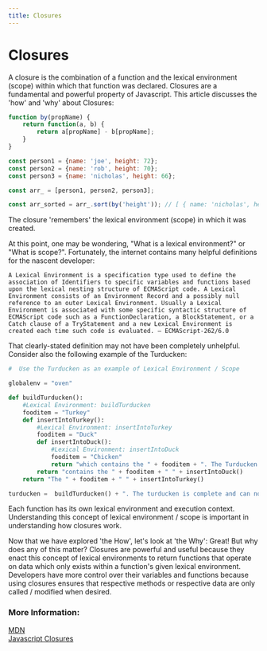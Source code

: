 ```yaml
---
title: Closures
---
```


# Closures

A closure is the combination of a function and the lexical environment (scope) within which that function was declared. Closures are a fundamental and powerful property of Javascript. This article discusses the 'how' and 'why' about Closures:

```js
function by(propName) {
    return function(a, b) {
        return a[propName] - b[propName];
    }
}

const person1 = {name: 'joe', height: 72};
const person2 = {name: 'rob', height: 70};
const person3 = {name: 'nicholas', height: 66};

const arr_ = [person1, person2, person3];

const arr_sorted = arr_.sort(by('height')); // [ { name: 'nicholas', height: 66 }, { name: 'rob', height: 70 },{ name: 'joe', height: 72 } ]

```

The closure 'remembers' the lexical environment (scope) in which it was created.

At this point, one may be wondering, "What is a lexical environment?" or "What is scope?". Fortunately, the internet contains many helpful definitions for the nascent developer:

```
A Lexical Environment is a specification type used to define the association of Identifiers to specific variables and functions based upon the lexical nesting structure of ECMAScript code. A Lexical Environment consists of an Environment Record and a possibly null reference to an outer Lexical Environment. Usually a Lexical Environment is associated with some specific syntactic structure of ECMAScript code such as a FunctionDeclaration, a BlockStatement, or a Catch clause of a TryStatement and a new Lexical Environment is created each time such code is evaluated. — ECMAScript-262/6.0
```

That clearly-stated definition may not have been completely unhelpful. Consider also the following example of the Turducken:
```python
#  Use the Turducken as an example of Lexical Environment / Scope

globalenv = "oven"

def buildTurducken():
    #Lexical Environment: buildTurducken
    fooditem = "Turkey"
    def insertIntoTurkey():
        #Lexical Environment: insertIntoTurkey
        fooditem = "Duck"
        def insertIntoDuck():
            #Lexical Environment: insertIntoDuck
            fooditem = "Chicken"
            return "which contains the " + fooditem + ". The Turducken is complete and can now go into the " + globalenv
        return "contains the " + fooditem + " " + insertIntoDuck()
    return "The " + fooditem + " " + insertIntoTurkey()

turducken =  buildTurducken() + ". The turducken is complete and can now go into the " + globalenv
```
Each function has its own lexical environment and execution context. Understanding this concept of lexical environment / scope is important in understanding how closures work. 

Now that we have explored 'the How', let's look at 'the Why':
Great! But why does any of this matter? Closures are powerful and useful because they enact this concept of lexical environments to return functions that operate on data which only exists within a function's given lexical environment. Developers have more control over their variables and functions because using closures ensures that respective methods or respective data are only called / modified when desired.

### More Information:

<a href='https://developer.mozilla.org/en-US/docs/Web/JavaScript/Closures' target='_blank' rel='nofollow'>MDN</a>
<br />
<a href='https://medium.freecodecamp.org/lets-learn-javascript-closures-66feb44f6a44' target='_blank' rel='nofollow'>Javascript Closures</a>
